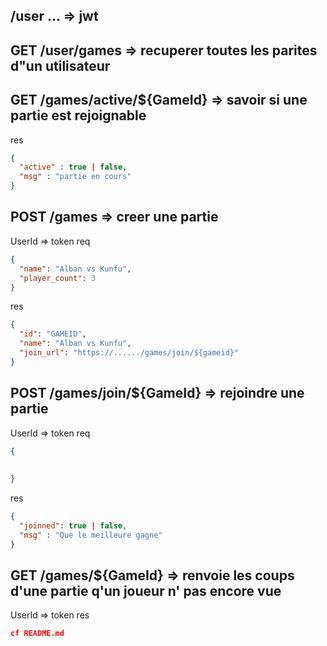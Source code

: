 

## /user ... => jwt 

## GET /user/games => recuperer toutes les parites d"un utilisateur


## GET /games/active/${GameId}  => savoir si une partie est rejoignable
res
```json
{
  "active" : true | false,
  "msg" : "partie en cours"
}
```

## POST /games => creer une partie
UserId => token
req

```json
{
  "name": "Alban vs Kunfu",
  "player_count": 3
}
```

res
```json
{
  "id": "GAMEID",
  "name": "Alban vs Kunfu",
  "join_url": "https://....../games/join/${gameid}"
}
```

## POST /games/join/${GameId} => rejoindre une partie
UserId => token
req
```json
{
  
  
}
```
res
```json
{
  "joinned": true | false,
  "msg" : "Que le meilleure gagne"
}
```

## GET /games/${GameId} => renvoie les coups d'une partie q'un joueur n' pas encore vue
UserId => token
res
```json
cf README.md
```